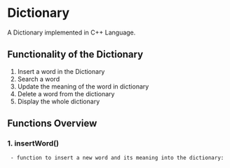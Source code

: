 # Dictionary
A Dictionary implemented in C++ Language.

## Functionality of the Dictionary
 1. Insert a word in the Dictionary
 2. Search a word
 3. Update the meaning of the word in dictionary
 4. Delete a word from the dictionary
 5. Display the whole dictionary

## Functions Overview
 ### 1. insertWord()
     - function to insert a new word and its meaning into the dictionary:
     
